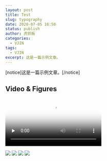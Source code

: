 ```yaml
---
layout: post
title: Test
slug: typography
date: 2020-07-05 16:50
status: publish
author: 虎抓板
categories: 
  - VJIN
tags:
  - VJIN
excerpt: 这是一篇示例文章。
---
```


[notice]这是一篇示例文章。[/notice]



## Video & Figures

<video id="video" controls="" preload="none" poster="https://tva1.sinaimg.cn/large/007S8ZIlgy1ggg8omnh1uj30b50ceaap.jpg">
   <source id="mp4" src="http://gslb.miaopai.com/stream/rv0nLTLDgdSZfrFOODRWUlEu8Drzzx401Nb0HQ__.mp4" type="video/mp4">
 </video>
 
 ![](https://tva1.sinaimg.cn/large/007S8ZIlgy1ggg8jk1jhwj30qo0go0zr.jpg)
 ![](https://tva1.sinaimg.cn/large/007S8ZIlgy1ggg8jia3jnj30qo0gogsf.jpg)
 ![](https://tva1.sinaimg.cn/large/007S8ZIlgy1ggg8jh2tryj31900u0dkn.jpg)
 ![](https://tva1.sinaimg.cn/large/007S8ZIlgy1ggg8mw7fmzg30qe0gikjq.gif)
